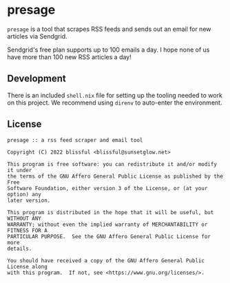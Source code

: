 # presage

`presage` is a tool that scrapes RSS feeds and sends out an email for new
articles via Sendgrid.

Sendgrid's free plan supports up to 100 emails a day. I hope none of us have
more than 100 new RSS articles a day!

## Development

There is an included `shell.nix` file for setting up the tooling needed to work
on this project. We recommend using `direnv` to auto-enter the environment.

## License

```
presage :: a rss feed scraper and email tool

Copyright (C) 2022 blissful <blissful@sunsetglow.net>

This program is free software: you can redistribute it and/or modify it under
the terms of the GNU Affero General Public License as published by the Free
Software Foundation, either version 3 of the License, or (at your option) any
later version.

This program is distributed in the hope that it will be useful, but WITHOUT ANY
WARRANTY; without even the implied warranty of MERCHANTABILITY or FITNESS FOR A
PARTICULAR PURPOSE.  See the GNU Affero General Public License for more
details.

You should have received a copy of the GNU Affero General Public License along
with this program.  If not, see <https://www.gnu.org/licenses/>.
```

